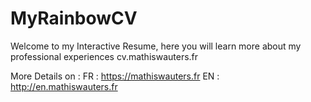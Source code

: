 # MyRainbowCV
Welcome to my Interactive Resume, here you will learn more about my professional experiences
cv.mathiswauters.fr

More Details on :
FR : https://mathiswauters.fr  EN : http://en.mathiswauters.fr

